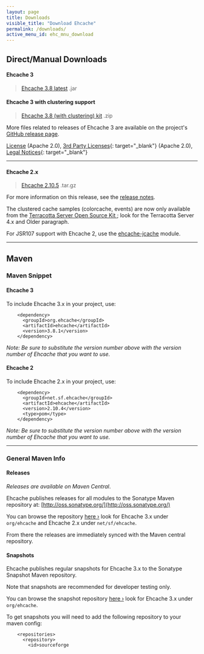 ```yaml
---
layout: page
title: Downloads
visible_title: "Download Ehcache"
permalink: /downloads/
active_menu_id: ehc_mnu_download
---
```


## Direct/Manual Downloads


#### Ehcache 3

> [Ehcache 3.8 latest](https://github.com/ehcache/ehcache3/releases/download/v3.8.1/ehcache-3.8.1.jar) .jar

#### Ehcache 3 with clustering support

> [Ehcache 3.8 (with clustering) kit](https://github.com/ehcache/ehcache3/releases/download/v3.8.1/ehcache-clustered-3.8.1-kit.zip) .zip


More files related to releases of Ehcache 3 are available on the project's [GitHub release page](https://github.com/ehcache/ehcache3/releases).

[License](/about/license.html) (Apache 2.0),  [3rd Party Licenses](https://confluence.terracotta.org/display/release/Third+Party+Licenses){: target="_blank"} (Apache 2.0),  [Legal Notices](http://documentation.softwareag.com/legal/){: target="_blank"}

---

#### Ehcache 2.x

> [Ehcache 2.10.5](http://d2zwv9pap9ylyd.cloudfront.net/ehcache-2.10.5-distribution.tar.gz)  .tar.gz


For more information on this release, see the [release notes](http://www.terracotta.org/confluence/display/release/Home).

The clustered cache samples (colorcache, events) are now only available from the [Terracotta Server Open Source Kit ](http://www.terracotta.org/open-source/); look for the Terracotta Server 4.x and Older paragraph.

For JSR107 support with Ehcache 2, use the [ehcache-jcache](https://github.com/ehcache/ehcache-jcache/releases) module.

---



## Maven

### Maven Snippet


#### Ehcache 3

To include Ehcache 3.x in your project, use:

<pre class="prettyprint highlight"><code class="language-xml" data-lang="xml">    &lt;dependency&gt;
      &lt;groupId&gt;org.ehcache&lt;/groupId&gt;
      &lt;artifactId&gt;ehcache&lt;/artifactId&gt;
      &lt;version&gt;3.8.1&lt;/version&gt;
    &lt;/dependency&gt;
</code></pre>

_Note: Be sure to substitute the version number above with the version number of Ehcache that you want to use._

#### Ehcache 2

To include Ehcache 2.x in your project, use:

<pre class="prettyprint highlight"><code class="language-xml" data-lang="xml">    &lt;dependency&gt;
      &lt;groupId&gt;net.sf.ehcache&lt;/groupId&gt;
      &lt;artifactId&gt;ehcache&lt;/artifactId&gt;
      &lt;version&gt;2.10.4&lt;/version&gt;
      &lt;type&gt;pom&lt;/type&gt;
    &lt;/dependency&gt;
</code></pre>

_Note: Be sure to substitute the version number above with the version number of Ehcache that you want to use._

---

### General Maven Info

#### Releases

_Releases are available on Maven Central_.

Ehcache publishes releases for all modules to the Sonatype Maven repository at: [http://oss.sonatype.org/](http://oss.sonatype.org/)

You can browse the repository <a href="https://oss.sonatype.org/content/repositories/releases/">here &rsaquo;</a> look for Ehcache 3.x under `org/ehcache` and Ehcache 2.x under `net/sf/ehcache`.

From there the releases are immediately synced with the Maven central repository.

#### Snapshots

Ehcache publishes regular snapshots for Ehcache 3.x to the Sonatype Snapshot Maven repository.

Note that snapshots are recommended for developer testing only.

You can browse the snapshot repository <a href="http://oss.sonatype.org/content/repositories/sourceforge-snapshots">here &rsaquo;</a> look for Ehcache 3.x under `org/ehcache`.

To get snapshots you will need to add the following repository to your maven config:

<pre class="prettyprint highlight"><code class="language-xml" data-lang="xml">    &lt;repositories&gt;
      &lt;repository&gt;
        &lt;id&gt;sourceforge</id&gt;
        &lt;url&gt;https://oss.sonatype.org/content/repositories/snapshots/&lt;/url&gt;
        &lt;snapshots&gt;
          &lt;enabled&gt;true&lt;/enabled&gt;
        &lt;/snapshots&gt;
      &lt;/repository&gt;
    ...
    &lt;/repositories&gt;
</code></pre>
